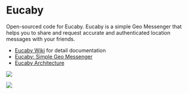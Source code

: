 
Eucaby
======

Open-sourced code for Eucaby.
Eucaby is a simple Geo Messenger that helps you to share and request accurate and authenticated location messages with your friends.

* [Eucaby Wiki](https://github.com/dexity/eucaby/wiki) for detail documentation
* [Eucaby: Simple Geo Messenger](http://www.surfingbits.com/blog/2015/eucaby-geo-messenger/)
* [Eucaby Architecture](http://www.surfingbits.com/blog/2015/eucaby-architecture/)

![](http://www.surfingbits.com/img/eucaby_messenger/request.png)

![](http://www.surfingbits.com/img/eucaby_architecture/architecture.png)

